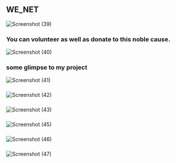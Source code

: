 

## WE_NET
![Screenshot (39)](https://user-images.githubusercontent.com/60479969/84587907-c38a9280-ae40-11ea-8841-97d2657edf3b.png)

### You can volunteer as well as donate to this noble cause.

![Screenshot (40)](https://user-images.githubusercontent.com/60479969/84588012-968aaf80-ae41-11ea-951e-5e1d0c5e56ae.png)

### some glimpse to my project

![Screenshot (41)](https://user-images.githubusercontent.com/60479969/84588178-b373b280-ae42-11ea-94f4-c70457b480ce.png)


###
###


![Screenshot (42)](https://user-images.githubusercontent.com/60479969/84588180-b66ea300-ae42-11ea-87ed-567770912f28.png)


###
###

![Screenshot (43)](https://user-images.githubusercontent.com/60479969/84588183-bb335700-ae42-11ea-957e-9dc059858114.png)


###
###


![Screenshot (45)](https://user-images.githubusercontent.com/60479969/84588185-c090a180-ae42-11ea-9a08-09288e702826.png)

###
###


![Screenshot (46)](https://user-images.githubusercontent.com/60479969/84588186-c2f2fb80-ae42-11ea-9f87-909bd3c9bb43.png)

###
###


![Screenshot (47)](https://user-images.githubusercontent.com/60479969/84588188-c5555580-ae42-11ea-8597-30eac44e0ef2.png)
